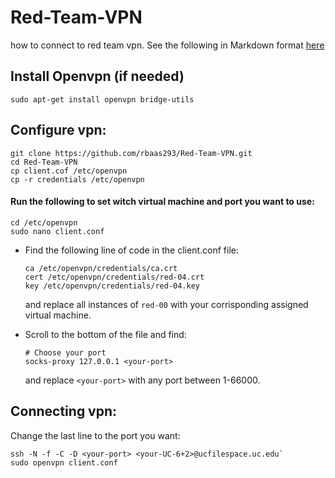 # Red-Team-VPN
how to connect to red team vpn.
See the following in Markdown format [here](https://github.com/rbaas293/Red-Team-VPN)
## Install Openvpn (if needed)
`sudo apt-get install openvpn bridge-utils`

## Configure vpn:
```
git clone https://github.com/rbaas293/Red-Team-VPN.git
cd Red-Team-VPN
cp client.cof /etc/openvpn
cp -r credentials /etc/openvpn
```
#### Run the following to set witch virtual machine and port you want to use:
```
cd /etc/openvpn
sudo nano client.conf
```
* Find the following line of code in the client.conf file:
    ```
    ca /etc/openvpn/credentials/ca.crt
    cert /etc/openvpn/credentials/red-04.crt
    key /etc/openvpn/credentials/red-04.key
     ```
    and replace all instances of `red-00` with your corrisponding assigned virtual machine.

* Scroll to the bottom of the file and find:
    ```
    # Choose your port
    socks-proxy 127.0.0.1 <your-port>
    ```
    and replace `<your-port>` with any port between 1-66000.

## Connecting vpn:
Change the last line to the port you want:
```
ssh -N -f -C -D <your-port> <your-UC-6+2>@ucfilespace.uc.edu`
sudo openvpn client.conf
```



